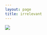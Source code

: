```yaml
---
layout: page
title: irrelevant
---
```


![](https://imgs.xkcd.com/comics/mathematical_symbol_fight_2x.png)
